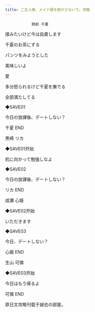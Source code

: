 ```yaml
---
title: ご主人様、メイド服を脱がさないで。攻略
---
```


                財前 千夏



揉みたいけど今は自粛します

千夏のお茶にする

パンツをみようとした

美味しいよ

愛

多分怒られるけど千夏を撫でる

全部満たしてる

◆SAVE01

今日の放課後、デートしない？



千夏 END



黒崎 リカ



◆SAVE01开始

机に向かって勉強しなよ

◆SAVE02

今日の放課後、デートしない？



リカ END



成瀬 心姫



◆SAVE02开始

いただきます

◆SAVE03

今日、デートしない？



心姫 END



生山 可憐



◆SAVE03开始

今日はもう帰るよ



可憐 END



原日文攻略刊载于誠也の部屋。


              
